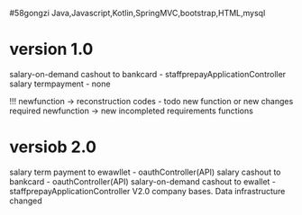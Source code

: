 #58gongzi
Java,Javascript,Kotlin,SpringMVC,bootstrap,HTML,mysql

# version 1.0
salary-on-demand cashout to bankcard - staffprepayApplicationController
salary termpayment - none

!!! newfunction -> reconstruction codes -  todo new function or new changes required
newfunction -> new incompleted requirements functions
# versiob 2.0
salary term payment to ewawllet -  oauthController(API)
salary cashout to bankcard -  oauthController(API)
salary-on-demand cashout to ewallet - staffprepayApplicationController V2.0 company bases. Data infrastructure changed
